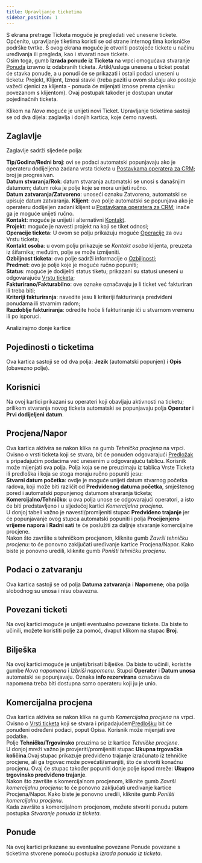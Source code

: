```yaml
---
title: Upravljanje ticketima
sidebar_position: 1
---
```


S ekrana pretrage Ticketa moguće je pregledati već unesene tickete. Općenito, upravljanje tiketima koristi se od strane internog tima korisničke podrške tvrtke. S ovog ekrana moguće je otvoriti postojeće tickete u načinu uređivanja ili pregleda, kao i stvarati nove tickete.      
Osim toga, gumb **Izrada ponude iz Ticketa** na vrpci omogućava stvaranje [Ponuda](/docs/sales/offers/insert-offer) izravno iz odabranih ticketa. Artikl/usluga unesena u ticket postat će stavka ponude, a u ponudi će se prikazati i ostali podaci uneseni u ticketu: Projekt, Klijent, Iznosi stavki (treba paziti u ovom slučaju ako postoje važeći cjenici za klijenta - ponuda će mijenjati iznose prema cjeniku povezanom s klijentom). Ovaj postupak također je dostupan unutar pojedinačnih ticketa.

Klikom na *Novo* moguće je unijeti novi Ticket. Upravljanje ticketima sastoji se od dva dijela: zaglavlja i donjih kartica, koje ćemo navesti.   

## Zaglavlje

Zaglavlje sadrži sljedeće polja:    
 
**Tip/Godina/Redni broj**: ovi se podaci automatski popunjavaju ako je operateru dodijeljena zadana vrsta ticketa u [Postavkama operatera za CRM](/docs/configurations/parameters/crm/ticket-parameters); broj je progresivan.    
**Datum stvaranja/Rok**: datum stvaranja automatski se unosi s današnjim datumom; datum roka je polje koje se mora unijeti ručno.     
**Datum zatvaranja/Zatvoreno**: unoseći oznaku Zatvoreno, automatski se upisuje datum zatvaranja.
**Klijent**: ovo polje automatski se popunjava ako je operateru dodijeljen zadani klijent u  [Postavkama operatera za CRM](/docs/configurations/parameters/crm/ticket-parameters); inače ga je moguće unijeti ručno.      
**Kontakt**: moguće je unijeti i alternativni [Kontakt](/docs/crm/home-crm/contacts/new-contact/header).         
**Projekt**: moguće je navesti projekt na koji se tiket odnosi;        
**Operacije ticketa**: U ovom se polju prikazuju moguće [Operacije](/docs/configurations/tables/crm/tickets/operations) za ovu Vrstu ticketa;      
**Kontakt osoba**: u ovom polju prikazuje se *Kontakt osoba* klijenta, preuzeta iz šifarnika; međutim, polje se može izmijeniti.     
**Ozbiljnost ticketa**: ovo polje sadrži informacije o [Ozbiljnosti](/docs/configurations/tables/crm/tickets/severity);   
**Predmet**: ovo je polje koje je moguće ručno popuniti;       
**Status**: moguće je dodijeliti status tiketu; prikazani su statusi uneseni u odgovarajuću [Vrstu ticketa](/docs/configurations/tables/crm/tickets/ticket-type);               
**Fakturirano/Fakturabilno**: ove oznake označavaju je li ticket već fakturiran ili treba biti;      
**Kriteriji fakturiranja**: navedite jesu li kriteriji fakturiranja predviđeni ponudama ili stvarnim radom;      
**Razdoblje fakturiranja**: odredite hoće li fakturiranje ići u stvarnom vremenu ili po isporuci.      

Analizirajmo donje kartice   

## Pojedinosti o ticketima

Ova kartica sastoji se od dva polja: **Jezik** (automatski popunjen) i **Opis** (obavezno polje).    

## Korisnici

Na ovoj kartici prikazani su operateri koji obavljaju aktivnosti na ticketu; prilikom stvaranja novog ticketa automatski se popunjavaju polja **Operater** i **Prvi dodijeljeni datum**.     

## Procjena/Napor

Ova kartica aktivira se nakon klika na gumb *Tehnička procjena* na vrpci. Ovisno o vrsti ticketa koji se stvara, bit će ponuđen odgovarajući [Predložak ](/docs/configurations/tables/crm/tickets/template-ticket) s pripadajućim podacima već unesenim u odgovarajuću tablicu. Korisnik može mijenjati sva polja. Polja koja se ne preuzimaju iz tablica Vrste Ticketa ili predloška i koja se stoga moraju ručno popuniti jesu:         
**Stvarni datum početka**: ovdje je moguće unijeti datum stvarnog početka radova, koji može biti različit od **Predviđenog datuma početka**, smještenog pored i automatski popunjenog datumom stvaranja ticketa;       
**Komercijalno/Tehničko**: u ova polja unose se odgovarajući operatori, a isto će biti predstavljeno i u sljedećoj kartici *Komercijalna procjena*.       
U donjoj tabeli važno je navesti/promijeniti stupac **Predviđeno trajanje** jer će popunjavanje ovog stupca automatski popuniti i polja **Procijenjeno vrijeme napora** i **Radni sati** te će poslužiti za daljnje stvaranje komercijalne procjene.        
Nakon što završite s tehničkom procjenom, kliknite gumb *Završi tehničku procjenu*: to će ponovno zaključati uređivanje kartice Procjena/Napor. Kako biste je ponovno uredili, kliknite gumb *Poništi tehničku procjenu*.       

## Podaci o zatvaranju

Ova kartica sastoji se od polja **Datuma zatvaranja** i **Napomene**; oba polja slobodnog su unosa i nisu obavezna.     

## Povezani ticketi

Na ovoj kartici moguće je unijeti eventualno povezane tickete. Da biste to učinili, možete koristiti polje za pomoć, dvaput klikom na stupac **Broj**.     

## Bilješka

Na ovoj kartici moguće je unijeti/brisati bilješke. Da biste to učinili, koristite gumbe *Nova napomena* i *Izbriši napomenu*. Stupci **Operater** i **Datum unosa** automatski se popunjavaju. Oznaka **info rezervirana** označava da napomena treba biti dostupna samo operateru koji ju je unio.        

## Komercijalna procjena

Ova kartica aktivira se nakon klika na gumb *Komercijalna procjena* na vrpci. Ovisno o [Vrsti ticketa](/docs/configurations/tables/crm/tickets/ticket-type) koji se stvara i pripadajućem[Predlošku](/docs/configurations/tables/crm/tickets/template-ticket) bit će ponuđeni određeni podaci, poput Opisa. Korisnik može mijenjati sve podatke.         
Polje **Tehničko/Trgovinsko** preuzima se iz kartice *Tehničke procjene*.    
U donjoj mreži važno je provjeriti/promijeniti stupac **Ukupna trgovačka količina**.Ovaj stupac prikazuje predviđeno trajanje izračunato iz tehničke procjene, ali ga trgovac može povećati/smanjiti, što će stvoriti konačnu procjenu. Ovaj će stupac također popuniti donje polje ispod mreže: **Ukupno trgovinsko predviđeno trajanje**.       
Nakon što završite s komercijalnom procjenom, kliknite gumb *Završi komercijalnu procjenu*: to će ponovno zaključati uređivanje kartice Procjena/Napor. Kako biste je ponovno uredili, kliknite gumb *Poništi komercijalnu procjenu*.       
Kada završite s komercijalnom procjenom, možete stvoriti ponudu putem postupka *Stvaranje ponuda iz ticketa*.    

## Ponude

Na ovoj kartici prikazane su eventualne povezane Ponude povezane s ticketima stvorene pomoću postupka *Izrada ponuda iz ticketa*.     


